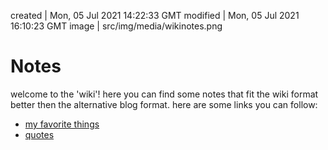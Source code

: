 created | Mon, 05 Jul 2021 14:22:33 GMT
modified | Mon, 05 Jul 2021 16:10:23 GMT
image | src/img/media/wikinotes.png

# Notes

welcome to the 'wiki'! here you can find some notes that fit the wiki format better then the alternative blog format. here are some links you can follow:

<ul>
<li><a href="favorites.html">my favorite things</a></li>
<li><a href="quotes.html">quotes</a></li>
</ul>
